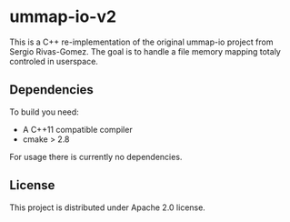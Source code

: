 ummap-io-v2
===========

This is a C++ re-implementation of the original ummap-io project from Sergio Rivas-Gomez. 
The goal is to handle a file memory mapping totaly controled in userspace.

Dependencies
------------

To build you need:
 - A C++11 compatible compiler
 - cmake > 2.8

For usage there is currently no dependencies.

License
-------

This project is distributed under Apache 2.0 license.


